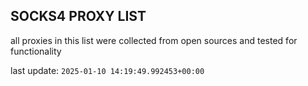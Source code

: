 ## SOCKS4 PROXY LIST

all proxies in this list were collected from open sources and tested for functionality

last update: `2025-01-10 14:19:49.992453+00:00`